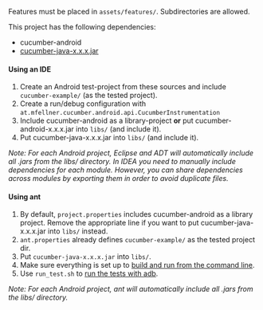 Features must be placed in `assets/features/`. Subdirectories are allowed.

This project has the following dependencies:

* cucumber-android
* [cucumber-java-x.x.x.jar](http://cukes.info/install-cucumber-jvm.html)

#### Using an IDE

1. Create an Android test-project from these sources and include `cucumber-example/` (as the tested project).
2. Create a run/debug configuration with `at.mfellner.cucumber.android.api.CucumberInstrumentation`
3. Include cucumber-android as a library-project **or** put cucumber-android-x.x.x.jar into `libs/` (and include it).
4. Put cucumber-java-x.x.x.jar into `libs/` (and include it).

*Note: For each Android project, Eclipse and ADT will automatically include all .jars from the libs/ directory. In IDEA you need to manually include dependencies for each module. However, you can share dependencies across modules by exporting them in order to avoid duplicate files.*

#### Using ant

1. By default, `project.properties` includes cucumber-android as a library project. Remove the appropriate line if you want to put cucumber-java-x.x.x.jar into `libs/` instead.
2. `ant.properties` already defines `cucumber-example/` as the tested project dir.
2. Put `cucumber-java-x.x.x.jar` into `libs/`.
3. Make sure everything is set up to [build and run from the command line](http://developer.android.com/tools/building/building-cmdline.html).
4. Use `run_test.sh` to [run the tests with adb](http://developer.android.com/tools/testing/testing_otheride.html#RunTestsCommand).

*Note: For each Android project, ant will automatically include all .jars from the libs/ directory.*
